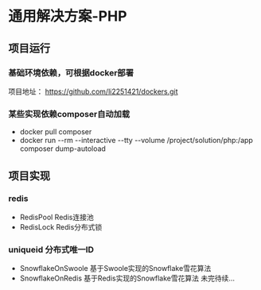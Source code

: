 # 通用解决方案-PHP

## 项目运行
### 基础环境依赖，可根据docker部署
项目地址： https://github.com/li2251421/dockers.git
### 某些实现依赖composer自动加载
- docker pull composer
- docker run --rm --interactive --tty --volume /project/solution/php:/app composer dump-autoload

## 项目实现
### redis
- RedisPool Redis连接池
- RedisLock Redis分布式锁

### uniqueid 分布式唯一ID
- SnowflakeOnSwoole 基于Swoole实现的Snowflake雪花算法
- SnowflakeOnRedis 基于Redis实现的Snowflake雪花算法 
未完待续...


